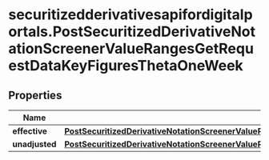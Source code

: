 # securitizedderivativesapifordigitalportals.PostSecuritizedDerivativeNotationScreenerValueRangesGetRequestDataKeyFiguresThetaOneWeek

## Properties

Name | Type | Description | Notes
------------ | ------------- | ------------- | -------------
**effective** | [**PostSecuritizedDerivativeNotationScreenerValueRangesGetRequestDataKeyFiguresThetaOneWeekEffective**](PostSecuritizedDerivativeNotationScreenerValueRangesGetRequestDataKeyFiguresThetaOneWeekEffective.md) |  | [optional] 
**unadjusted** | [**PostSecuritizedDerivativeNotationScreenerValueRangesGetRequestDataKeyFiguresThetaOneWeekUnadjusted**](PostSecuritizedDerivativeNotationScreenerValueRangesGetRequestDataKeyFiguresThetaOneWeekUnadjusted.md) |  | [optional] 



